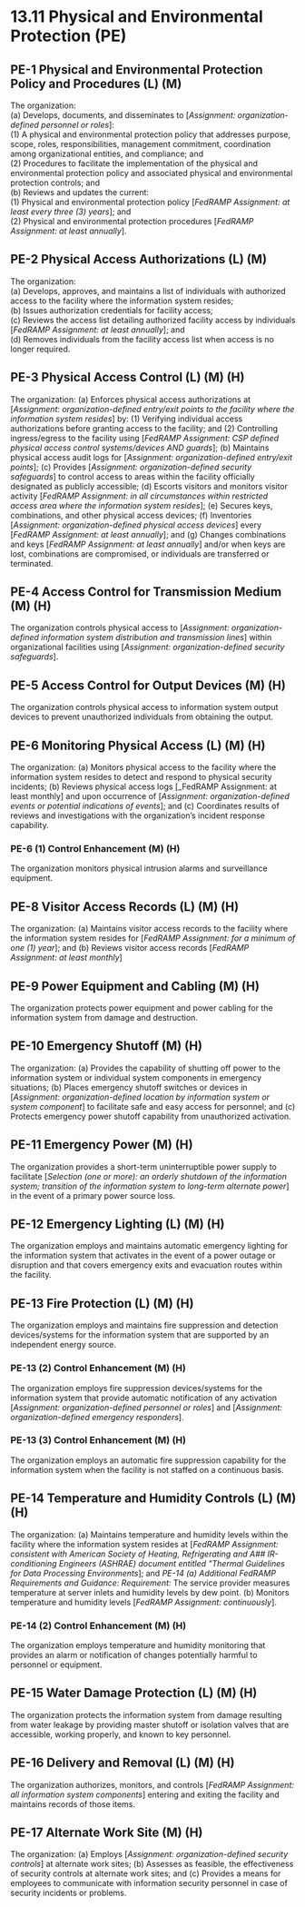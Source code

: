 # 13.11 Physical and Environmental Protection (PE)
## PE-1 Physical and Environmental Protection Policy and Procedures (L) (M)
The organization:  
    (a)	Develops, documents, and disseminates to [_Assignment: organization-defined personnel or roles_]:  
        (1)	A physical and environmental protection policy that addresses purpose, scope, roles, responsibilities, management commitment, coordination among organizational entities, and compliance; and  
        (2)	Procedures to facilitate the implementation of the physical and environmental protection policy and associated physical and environmental protection controls; and  
    (b)	Reviews and updates the current:  
        (1)	Physical and environmental protection policy [_FedRAMP Assignment: at least every three (3) years_]; and  
        (2)	Physical and environmental protection procedures [_FedRAMP Assignment: at least annually_].  

## PE-2 Physical Access Authorizations (L) (M)
The organization:   
    (a)	Develops, approves, and maintains a list of individuals with authorized access to the facility where the information system resides;  
    (b)	Issues authorization credentials for facility access;  
    (c)	Reviews the access list detailing authorized facility access by individuals [_FedRAMP Assignment: at least annually_]; and  
    (d)	Removes individuals from the facility access list when access is no longer required.  

## PE-3 Physical Access Control (L) (M) (H)
The organization:
    (a)	Enforces physical access authorizations at [_Assignment: organization-defined entry/exit points to the facility where the information system resides_] by:
        (1)	Verifying individual access authorizations before granting access to the facility; and
        (2)	Controlling ingress/egress to the facility using [_FedRAMP Assignment: CSP defined physical access control systems/devices AND guards_];
    (b)	Maintains physical access audit logs for [_Assignment: organization-defined entry/exit points_];
    (c)	Provides [_Assignment: organization-defined security safeguards_] to control access to areas within the facility officially designated as publicly accessible;
    (d)	Escorts visitors and monitors visitor activity [_FedRAMP Assignment: in all circumstances within restricted access area where the information system resides_];
    (e)	Secures keys, combinations, and other physical access devices;
    (f)	Inventories [_Assignment: organization-defined physical access devices_] every [_FedRAMP Assignment: at least annually_]; and
    (g)	Changes combinations and keys [_FedRAMP Assignment: at least annually_] and/or when keys are lost, combinations are compromised, or individuals are transferred or terminated.

## PE-4 Access Control for Transmission Medium (M) (H)
The organization controls physical access to [_Assignment: organization-defined information system distribution and transmission lines_] within organizational facilities using [_Assignment: organization-defined security safeguards_].

## PE-5 Access Control for Output Devices (M) (H)
The organization controls physical access to information system output devices to prevent unauthorized individuals from obtaining the output.

## PE-6 Monitoring Physical Access (L) (M) (H)
The organization:
    (a)	Monitors physical access to the facility where the information system resides to detect and respond to physical security incidents;
    (b)	Reviews physical access logs [_FedRAMP Assignment: at least monthly] and upon occurrence of [_Assignment: organization-defined events or potential indications of events_]; and
    (c)	Coordinates results of reviews and investigations with the organization’s incident response capability.
### PE-6 (1) Control Enhancement (M) (H)
The organization monitors physical intrusion alarms and surveillance equipment.

## PE-8 Visitor Access Records (L) (M) (H)
The organization:
    (a)	Maintains visitor access records to the facility where the information system resides for [_FedRAMP Assignment: for a minimum of one (1) year_]; and
    (b)	Reviews visitor access records [_FedRAMP Assignment: at least monthly_]

## PE-9 Power Equipment and Cabling (M) (H)
The organization protects power equipment and power cabling for the information system from damage and destruction.

## PE-10 Emergency Shutoff (M) (H)
The organization:
    (a)	Provides the capability of shutting off power to the information system or individual system components in emergency situations;
    (b)	Places emergency shutoff switches or devices in [_Assignment: organization-defined location by information system or system component_] to facilitate safe and easy access for personnel; and
    (c)	Protects emergency power shutoff capability from unauthorized activation.

## PE-11 Emergency Power (M) (H)
The organization provides a short-term uninterruptible power supply to facilitate [_Selection (one or more): an orderly shutdown of the information system; transition of the information system to long-term alternate power_] in the event of a primary power source loss.  

## PE-12 Emergency Lighting (L) (M) (H)
The organization employs and maintains automatic emergency lighting for the information system that activates in the event of a power outage or disruption and that covers emergency exits and evacuation routes within the facility.

## PE-13 Fire Protection (L) (M) (H)
The organization employs and maintains fire suppression and detection devices/systems for the information system that are supported by an independent energy source.
### PE-13 (2) Control Enhancement (M) (H)
The organization employs fire suppression devices/systems for the information system that provide automatic notification of any activation [_Assignment: organization-defined personnel or roles_] and [_Assignment: organization-defined emergency responders_].
### PE-13 (3) Control Enhancement (M) (H)
The organization employs an automatic fire suppression capability for the information system when the facility is not staffed on a continuous basis.

## PE-14 Temperature and Humidity Controls (L) (M) (H)
The organization:
    (a)	Maintains temperature and humidity levels within the facility where the information system resides at [_FedRAMP Assignment: consistent with American Society of Heating, Refrigerating and A## IR-conditioning Engineers (ASHRAE) document entitled "Thermal Guidelines for Data Processing Environments_]; and
        *PE-14 (a) Additional FedRAMP Requirements and Guidance:*
        *Requirement:* The service provider measures temperature at server inlets and humidity levels by dew point.
    (b)	Monitors temperature and humidity levels [_FedRAMP Assignment: continuously_].
### PE-14 (2) Control Enhancement (M) (H)
The organization employs temperature and humidity monitoring that provides an alarm or notification of changes potentially harmful to personnel or equipment.

## PE-15 Water Damage Protection (L) (M) (H)
The organization protects the information system from damage resulting from water leakage by providing master shutoff or isolation valves that are accessible, working properly, and known to key personnel.

## PE-16 Delivery and Removal (L) (M) (H)
The organization authorizes, monitors, and controls [_FedRAMP Assignment: all information system components_] entering and exiting the facility and maintains records of those items.

## PE-17 Alternate Work Site (M) (H)
The organization:
    (a)	Employs [_Assignment: organization-defined security controls_] at alternate work sites;
    (b)	Assesses as feasible, the effectiveness of security controls at alternate work sites; and
    (c)	Provides a means for employees to communicate with information security personnel in case of security incidents or problems.
